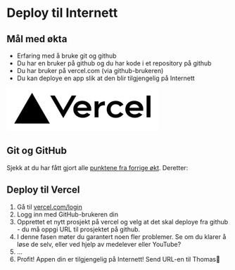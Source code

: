 # Deploy til Internett

## Mål med økta

- Erfaring med å bruke git og github
- Du har en bruker på github og du har kode i et repository på github
- Du har bruker på vercel.com (via github-brukeren)
- Du kan deploye en app slik at den blir tilgjengelig på Internett

![Learning to deploy](./vercel.png)


## Git og GitHub

Sjekk at du har fått gjort alle [punktene fra forrige økt](./14%20-%20Versjonskontroll%20med%20Git%20og%20GitHub.md). Deretter:

## Deploy til Vercel

1. Gå til [vercel.com/login](https://vercel.com/login)
2. Logg inn med GitHub-brukeren din
3. Opprettet et nytt prosjekt på vercel og velg at det skal deploye fra github - du må oppgi URL til prosjektet på github.
4. I denne fasen møter du garantert noen fler problemer. Se om du klarer å løse de selv, eller ved hjelp av medelever eller YouTube?
5. ...
6. Profit! Appen din er tilgjengelig på Internett! Send URL-en til Thomas🤩
